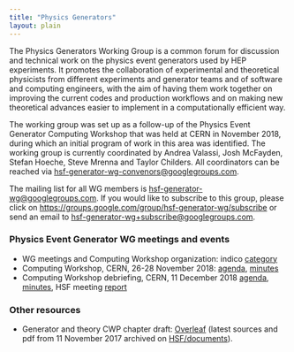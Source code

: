 ```yaml
---
title: "Physics Generators"
layout: plain
---
```


The Physics Generators Working Group is a common forum for discussion and 
technical work on the physics event generators used by HEP experiments.
It promotes the collaboration of experimental and theoretical physicists from 
different experiments and generator teams and of software and computing engineers,
with the aim of having them work together on improving the current codes 
and production workflows and on making new theoretical advances 
easier to implement in a computationally efficient way.

The working group was set up as a follow-up of the Physics Event Generator 
Computing Workshop that was held at CERN in November 2018, during which 
an initial program of work in this area was identified.
The working group is currently coordinated by Andrea Valassi, Josh McFayden, 
Stefan Hoeche, Steve Mrenna and Taylor Childers.
All coordinators can be reached 
via <hsf-generator-wg-convenors@googlegroups.com>.

The mailing list for all WG members is hsf-generator-wg@googlegroups.com.
If you would like to subscribe to this group, 
please click on https://groups.google.com/group/hsf-generator-wg/subscribe 
or send an email to hsf-generator-wg+subscribe@googlegroups.com.

### Physics Event Generator WG meetings and events

   * WG meetings and Computing Workshop organization:
indico [category](https://indico.cern.ch/category/8460)
   * Computing Workshop, CERN, 26-28 November 2018: 
[agenda](https://indico.cern.ch/event/751693),
[minutes](/organization/2018/11/26/generators.html)
   * Computing Workshop debriefing, CERN, 11 December 2018
[agenda](https://indico.cern.ch/event/778521),
[minutes](/organization/2018/12/11/generators.html),
HSF meeting [report](/organization/2018/12/13/coordination.html)
      
### Other resources

   * Generator and theory CWP chapter draft:
[Overleaf](https://www.overleaf.com/read/wyyybnvxyfyn)
(latest sources and pdf from 11 November 2017 archived
on [HSF/documents](https://github.com/HSF/documents/tree/master/CWP/papers/HSF-CWP-2017-11_generators)).
